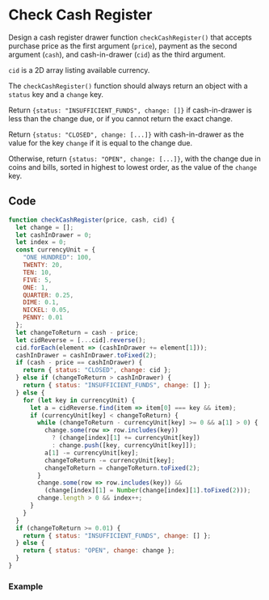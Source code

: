 # Check Cash Register

Design a cash register drawer function `checkCashRegister()` that accepts purchase price as the first argument (`price`), payment as the second argument (`cash`), and cash-in-drawer (`cid`) as the third argument.

`cid` is a 2D array listing available currency.

The `checkCashRegister()` function should always return an object with a `status` key and a `change` key.

Return `{status: "INSUFFICIENT_FUNDS", change: []}` if cash-in-drawer is less than the change due, or if you cannot return the exact change.

Return `{status: "CLOSED", change: [...]}` with cash-in-drawer as the value for the key `change` if it is equal to the change due.

Otherwise, return `{status: "OPEN", change: [...]}`, with the change due in coins and bills, sorted in highest to lowest order, as the value of the `change` key.

## Code

```js
function checkCashRegister(price, cash, cid) {
  let change = [];
  let cashInDrawer = 0;
  let index = 0;
  const currencyUnit = {
    "ONE HUNDRED": 100,
    TWENTY: 20,
    TEN: 10,
    FIVE: 5,
    ONE: 1,
    QUARTER: 0.25,
    DIME: 0.1,
    NICKEL: 0.05,
    PENNY: 0.01
  };
  let changeToReturn = cash - price;
  let cidReverse = [...cid].reverse();
  cid.forEach(element => (cashInDrawer += element[1]));
  cashInDrawer = cashInDrawer.toFixed(2);
  if (cash - price == cashInDrawer) {
    return { status: "CLOSED", change: cid };
  } else if (changeToReturn > cashInDrawer) {
    return { status: "INSUFFICIENT_FUNDS", change: [] };
  } else {
    for (let key in currencyUnit) {
      let a = cidReverse.find(item => item[0] === key && item);
      if (currencyUnit[key] < changeToReturn) {
        while (changeToReturn - currencyUnit[key] >= 0 && a[1] > 0) {
          change.some(row => row.includes(key))
            ? (change[index][1] += currencyUnit[key])
            : change.push([key, currencyUnit[key]]);
          a[1] -= currencyUnit[key];
          changeToReturn -= currencyUnit[key];
          changeToReturn = changeToReturn.toFixed(2);
        }
        change.some(row => row.includes(key)) &&
          (change[index][1] = Number(change[index][1].toFixed(2)));
        change.length > 0 && index++;
      }
    }
  }
  if (changeToReturn >= 0.01) {
    return { status: "INSUFFICIENT_FUNDS", change: [] };
  } else {
    return { status: "OPEN", change: change };
  }
}
```

### Example
